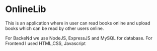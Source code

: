 # OnlineLib

This is an application where in user can read books online and upload books which can be read by other users online.

For BackeNd we use NodeJS, ExpressJS and MySQL for database.
For Frontend I used HTML,CSS, Javascript